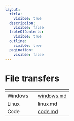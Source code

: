 ```yaml
---
layout:
  title:
    visible: true
  description:
    visible: false
  tableOfContents:
    visible: true
  outline:
    visible: true
  pagination:
    visible: false
---
```


# File transfers

<table data-view="cards"><thead><tr><th></th><th></th><th data-hidden data-card-target data-type="content-ref"></th></tr></thead><tbody><tr><td>Windows</td><td></td><td><a href="windows.md">windows.md</a></td></tr><tr><td>Linux</td><td></td><td><a href="linux.md">linux.md</a></td></tr><tr><td>Code</td><td></td><td><a href="code.md">code.md</a></td></tr></tbody></table>
